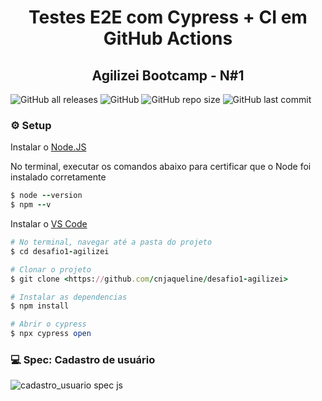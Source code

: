 <h1 align="center">
    Testes E2E com Cypress + CI em GitHub Actions
</h1>
<h2 align="center">
    Agilizei Bootcamp - N#1
</h2>

![GitHub all releases](https://img.shields.io/github/downloads/cnjaqueline/desafio1-agilizei/total?color=%2300FF00&label=Cypress&logo=cypress)
![GitHub](https://img.shields.io/github/workflow/status/vanessafsoares/automation-practice-cypress/CI?logo=github&style=flat-square)
![GitHub repo size](https://img.shields.io/github/repo-size/cnjaqueline/desafio1-agilizei)
![GitHub last commit](https://img.shields.io/github/last-commit/cnjaqueline/desafio1-agilizei?color=%23FFFF00&logo=github)

### ⚙️ Setup

Instalar o [Node.JS](https://nodejs.org/en/)


No terminal, executar os comandos abaixo para certificar que o Node foi instalado corretamente
```ruby
$ node --version
$ npm --v
```

Instalar o [VS Code](https://code.visualstudio.com/)
```ruby
# No terminal, navegar até a pasta do projeto
$ cd desafio1-agilizei

# Clonar o projeto
$ git clone <https://github.com/cnjaqueline/desafio1-agilizei>

# Instalar as dependencias
$ npm install

# Abrir o cypress
$ npx cypress open

```
### 💻 Spec: Cadastro de usuário
![cadastro_usuario spec js](https://user-images.githubusercontent.com/78482349/115606376-ffd91b80-a2b9-11eb-808c-baf9f89ea386.gif)
